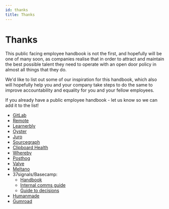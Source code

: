 ```yaml
---
id: thanks
title: Thanks
---
```


# Thanks

This public facing employee handbook is not the first, and hopefully will be one of many soon, as companies realise that in order to attract and maintain the best possible talent they need to operate with an open door policy in almost all things that they do.

We'd like to list out some of our inspiration for this handbook, which also will hopefully help you and your company take steps to do the same to improve accountability and equality for you and your fellow employees.

If you already have a public employee handbook - let us know so we can add it to the list!

- [GitLab](https://about.gitlab.com/handbook/)
- [Remote](https://www.notion.so/Remote-Handbook-a3439c6ccaac4d5f8c7515c357345c11)
- [Learnerbly](https://www.notion.so/Learnerbly-PX-Open-Source-e2a2382f05c74a79ac7994dd80f58111)
- [Oyster](https://oysterhr.notion.site/Welcome-to-The-Reef-Oyster-s-Open-Source-Employee-Guide-fc482e3f107c4afd8c85ed217f1d0c1d)
- [Juro](https://juro.notion.site/Juro-handbook-70408d22f4454e6795c72781ddbf39cd)
- [Sourcegraph](https://handbook.sourcegraph.com/)
- [Clipboard Health](https://ambitious-sale-38d.notion.site/Welcome-to-Clipboard-Health-fee45dc689e641e09cc2727d574fa72e)
- [Whereby](https://whereby.notion.site/Whereby-Everywhere-HQ-4fbd382ca1eb4fa2a3877f2487162171)
- [Posthog](https://posthog.com/handbook)
- [Valve](https://www.valvesoftware.com/en/publications)
- [Meltano](https://handbook.meltano.com/)
- 37signals/Basecamp:
    - [Handbook](https://github.com/basecamp/handbook)
    - [Internal comms guide](https://37signals.com/how-we-communicate)
    - [Guide to decisions](https://37signals.com/how-we-make-decisions)
- [Humanmade](https://handbook.hmn.md/)
- [Gumroad](https://www.notion.so/Wiki-72663c59ed5a432a9d52accafd8f166e)